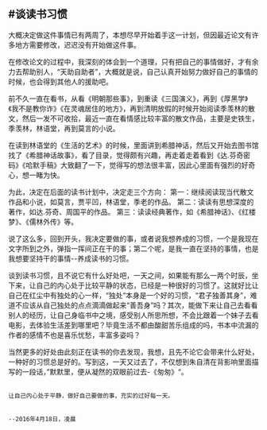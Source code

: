 #谈读书习惯
----
大概决定做这件事情已有两周了，本想尽早开始着手这一计划，但因最近论文有许多地方需要修改，迟迟没有开始做这件事。

在修改论文的过程中，我深刻的体会到一个道理，只有把自己的事情做好，才有余力去帮助别人，“天助自助者”，大概就是说，自己认真开始努力做好自己的事情的时候，也会得到其他人的援助吧。

前不久一直在看书，从看《明朝那些事》，到重读《三国演义》，再到《厚黑学》《我不是教你诈》《在灵魂居住的地方》，再到清明放假的时候开始阅读季羡林的散文，然后一发不可收拾，最近一直在看情感比较丰富的散文作品，主要是史铁生，季羡林，林语堂，再到莫言的小说。

在读到林语堂的《生活的艺术》的时候，里面讲到希腊神话，然后又开始去图书馆找了《希腊神话故事》，看了目录，觉得颇有兴趣，再走着走着看到《达.芬奇密码》《哈默手稿》大致翻了一下，觉得写的想法很丰富，因此心里面有强烈的好奇心，想一睹为快。

为此，决定在后面的读书计划中，决定走三个方向：
第一：继续阅读现当代散文作品和小说，如莫言，贾平凹，林语堂，季老的作品。
第二：读读有思想深度的著作，如达.芬奇、周国平的作品。
第三：读读经典著作，如《希腊神话》、《红楼梦》、《儒林外传》等。

说了这么多，回到开头，我决定要做的事，或者说我想养成的习惯，一个是我现在文字所到之外，弹指一挥间正在干的事；第二个呢，是我一直在坚持的事情，也是我想要坚持干的事情--养成读书的习惯。

谈到读书习惯，且不说它有什么好处吧，一天之间，如果能有那么一两个时辰，坐下来，让自己的内心处于比较平静的状态，已经是一种很好的习惯了。这就好比让自己在红尘中有独处的心一样，“独处“本身是一个好的习惯，“君子独善其身”，难道不应该从自己独处的点点滴滴做起来“善吾身”吗？其次，能做下来让自己去看看别人的经历，让自己身临书中之境，感受别人所思所想，不会比跟着一个妹子去看电影，去体验生活差到哪里吧？毕竟生活不都由酸甜苦乐组成的吗，书本中流漏的作者的感情不也是喜乐忧愁，丰富多姿吗？

当然更多的好处由此刻正在读书的你去发现，我想，且先不论它会带来什么好处，一种好的习惯总是好的。写到这，一天又过去了，不仅想到朱自清在背影响里面描写的一段话，”默默里，便从凝然的双眼前过去-《匆匆》“。

##
	让自己内心处于平静，做好自己要做的事，充实的过好每一天。

##
	--2016年4月18日，凌晨